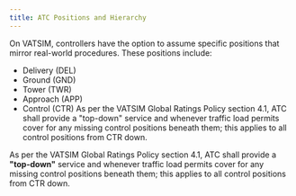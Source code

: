 ```yaml
---
title: ATC Positions and Hierarchy
---
```

On VATSIM, controllers have the option to assume specific positions that mirror real-world procedures.
These positions include:
- Delivery (DEL)
- Ground (GND)
- Tower (TWR)
- Approach (APP)
- Control (CTR)
As per the VATSIM Global Ratings Policy section 4.1, ATC shall provide a "top-down" service and
whenever traffic load permits cover for any missing control positions beneath them; this applies
to all control positions from CTR down.

As per the VATSIM Global Ratings Policy section 4.1, ATC shall provide a **"top-down"** service and
whenever traffic load permits cover for any missing control positions beneath them; this applies
to all control positions from CTR down.
